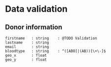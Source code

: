 Data validation
===============


Donor information
-----------------

    firstname   : string    : @TODO Validation
    lastname    : string    
    email       : string    
    bloodtype   : string    : ^([ABO]|(AB))[\+\-]$
    geo_x       : float     
    geo_y       : float     
    